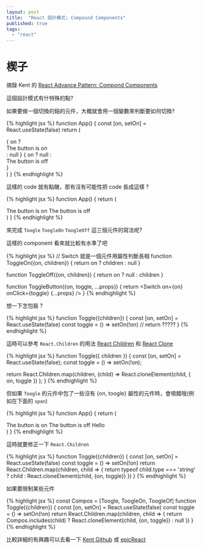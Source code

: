 ```yaml
---
layout: post
title:  "React 設計模式: Compound Components"
published: true
tags: 
  - "react"
---
```


# 楔子
摘錄 Kent 的 [React Advance Pattern: Compond Components](https://github.com/kentcdodds/advanced-react-patterns/blob/main/src/final/02.js)

這個設計模式有什特殊的點?

如果要做一個切換的鈕的元件，大概就會用一個變數來判斷要如何切換?

{% highlight jsx %}
function App() {
  const [on, setOn] = React.useState(false)
  return (
    <div>
      { on ?  <div>The button is on</div> : null }
      { on ?  null : <div>The button is off</div> }
    </div>
  )
}
{% endhighlight %}

這樣的 code 就有點醜，那有沒有可能性把 code 長成這樣 ?

{% highlight jsx %}
function App() {
  return (
    <div>
      <Toggle>
        <ToggleOn>The button is on</ToggleOn>
        <ToggleOff>The button is off</ToggleOff>
        <ToggleButton />
      </Toggle>
    </div>
  )
}
{% endhighlight %}

來完成 `Toogle` `ToogleOn` `ToogleOff` 這三個元件的寫法呢?

這樣的 component 看來就比較有水準了吧

{% highlight jsx %}
// Switch 就是一個元件用屬性判斷長相
function ToggleOn({on, children}) {
  return on ? children : null
}

function ToggleOff({on, children}) {
  return on ? null : children
}

function ToggleButton({on, toggle, ...props}) {
  return <Switch on={on} onClick={toggle} {...props} />
}
{% endhighlight %}

想一下怎包裝 ?

{% highlight jsx %}
function Toggle({children}) {
  const [on, setOn] = React.useState(false)
  const toggle = () => setOn(!on)
  // return ?????
}
{% endhighlight %}

這時可以參考 `React.Children` 的用法 [React Children](https://reactjs.org/docs/react-api.html#reactchildren) 和 [React Clone](https://reactjs.org/docs/react-api.html#cloneelement)
    
{% highlight jsx %}
function Toggle({ children }) {
  const [on, setOn] = React.useState(false);
  const toggle = () => setOn(!on);

  return React.Children.map(children, (child) =>
    React.cloneElement(child, { on, toggle })
  );
}
{% endhighlight %}

但如果 `Toogle` 的元件中包了一些沒有 {on, toogle} 屬性的元件時，會噴錯哦(例如在下面的 `span`)

{% highlight jsx %}
function App() {
  return (
    <div>
      <Toggle>
        <ToggleOn>The button is on</ToggleOn>
        <ToggleOff>The button is off</ToggleOff>
        <span>Hello</span>
        <ToggleButton />
      </Toggle>
    </div>
  )
}
{% endhighlight %}

這時就要修正一下 `React.Children`

{% highlight jsx %}
function Toggle({children}) {
  const [on, setOn] = React.useState(false)
  const toggle = () => setOn(!on)
  return React.Children.map(children, child => {
    return typeof child.type === 'string'
      ? child
      : React.cloneElement(child, {on, toggle})
  })
}
{% endhighlight %}

如果要限制某些元件

{% highlight jsx %}
const Compos = [Toogle, ToogleOn, ToogleOf]
function Toggle({children}) {
  const [on, setOn] = React.useState(false)
  const toggle = () => setOn(!on)
  return React.Children.map(children, child => {
    return Compos.includes(child) 
      ? React.cloneElement(child, {on, toggle})
      : null
  })
}
{% endhighlight %}

比較詳細的有興趣可以去看一下 [Kent Github](https://github.com/kentcdodds/advanced-react-patterns/blob/main/src/final/02.js) 或 [epicReact](https://epicreact.dev)